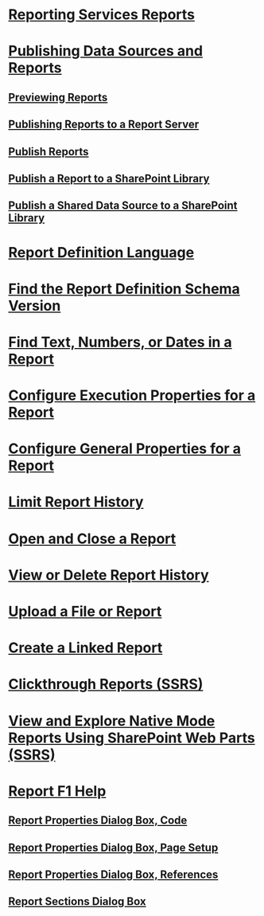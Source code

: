 # [Reporting Services Reports](reporting-services-reports-ssrs.md)
# [Publishing Data Sources and Reports](publishing-data-sources-and-reports.md)
## [Previewing Reports](previewing-reports.md)
## [Publishing Reports to a Report Server](publishing-reports-to-a-report-server.md)
## [Publish Reports](../publish-reports.md)
## [Publish a Report to a SharePoint Library](publish-a-report-to-a-sharepoint-library.md)
## [Publish a Shared Data Source to a SharePoint Library](publish-a-shared-data-source-to-a-sharepoint-library.md)
# [Report Definition Language](report-definition-language-ssrs.md)
# [Find the Report Definition Schema Version](find-the-report-definition-schema-version-ssrs.md)
# [Find Text, Numbers, or Dates in a Report](find-text-numbers-or-dates-in-a-report.md)
# [Configure Execution Properties for a Report](configure-execution-properties-for-a-report-report-manager.md)
# [Configure General Properties for a Report](../configure-general-properties-for-a-report-report-manager.md)
# [Limit Report History](limit-report-history-report-manager.md)
# [Open and Close a Report](open-and-close-a-report-report-manager.md)
# [View or Delete Report History](../view-or-delete-report-history-report-manager.md)
# [Upload a File or Report](upload-a-file-or-report-report-manager.md)
# [Create a Linked Report](create-a-linked-report.md)
# [Clickthrough Reports (SSRS)](clickthrough-reports-ssrs.md)
# [View and Explore Native Mode Reports Using SharePoint Web Parts (SSRS)](view-and-explore-native-mode-reports-using-sharepoint-web-parts-ssrs.md)
# [Report F1 Help](../report-f1-help.md)
## [Report Properties Dialog Box, Code](../report-properties-dialog-box-code.md)
## [Report Properties Dialog Box, Page Setup](../report-properties-dialog-box-page-setup.md)
## [Report Properties Dialog Box, References](../report-properties-dialog-box-references.md)
## [Report Sections Dialog Box](../report-sections-dialog-box.md)
